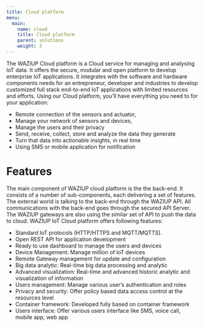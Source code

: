 ```yaml
---
title: Cloud platform
menu:
  main:
    name: cloud
    title: Cloud platform
    parent: solutions 
    weight: 3 
---
```


The WAZIUP Cloud platform is a Cloud service for managing and analysing IoT data.
It offers the secure, modular and open platform to develop enterprise IoT applications.
It integrates with the software and hardware components needs for an entrepreneur, developer and industries to develop customized full stack end-to-end IoT applications with limited resources and efforts.
Using our Cloud platform, you’ll have everything you need to for your application: 

- Remote connection of the sensors and actuator, 
- Manage your network of sensors and devices, 
- Manage the users and their privacy 
- Send, receive, collect, store and analyze the data they generate 
- Turn that data into actionable insights, in real time
- Using SMS or mobile application for notification 

Features
========

The main component of WAZIUP cloud platform is the the back-end.
It consists of a number of sub-components, each delivering a set of features.
The external world is talking to the back-end through the WAZIUP API.
All communications with the back-end goes through the secured API Server.
The WAZIUP gateways are also using the similar set of API to push the data to cloud. 
WAZIUP IoT Cloud platform offers following features:

- Standard IoT protocols (HTTP/HTTPS and MQTT/MQTTS).
- Open REST API for application development 
- Ready to use dashboard to manage the users and devices
- Device Management: Manage million of IoT devices
- Remote Gateway management for update and configuration 
- Big data analytic: Real-time big data processing and analytic
- Advanced visualization: Real-time and advanced historic analytic and visualization of information
- Users management: Manage various user’s authentication and roles
- Privacy and security: Offer policy based data access control at the resources level 
- Container framework: Developed fully based on container framework
- Users interface: Offer various users interface like SMS, voice call, mobile app, web app

